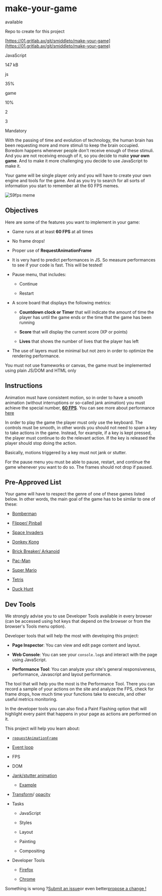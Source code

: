 # make-your-game

available

Repo to create for this project

[https://01.gritlab.ax/git/smiddleto/make-your-game](https://01.gritlab.ax/git/smiddleto/make-your-game)

JavaScript

147 kB

js

35%

game

10%

2

3

Mandatory

With the passing of time and evolution of technology, the human brain has been requesting more and more stimuli to keep the brain occupied. Boredom happens whenever people don't receive enough of these stimuli. And you are not receiving enough of it, so you decide to make **your own game**. And to make it more challenging you decide to use JavaScript to make it.

Your game will be single player only and you will have to create your own engine and tools for the game. And as you try to search for all sorts of information you start to remember all the 60 FPS memes.

![59fps meme](https://01.gritlab.ax/api/content/root/public/subjects/make-your-game/resources/59fps.jpeg)

## Objectives

Here are some of the features you want to implement in your game:

-   Game runs at at least **60 FPS** at all times
    
-   No frame drops!
    
-   Proper use of **RequestAnimationFrame**
    
-   It is very hard to predict performances in JS. So measure performances to see if your code is fast. This will be tested!
    
-   Pause menu, that includes:
    
    -   Continue
        
    -   Restart
        
-   A score board that displays the following metrics:
    
    -   **Countdown clock or Timer** that will indicate the amount of time the player has until the game ends or the time that the game has been running
        
    -   **Score** that will display the current score (XP or points)
        
    -   **Lives** that shows the number of lives that the player has left
        
-   The use of layers must be minimal but not zero in order to optimize the rendering performance.
    

You must not use frameworks or canvas, the game must be implemented using plain JS/DOM and HTML only

## Instructions

Animation must have consistent motion, so in order to have a smooth animation (without interruptions or so-called jank animation) you must achieve the special number, [**60 FPS**](https://www.freecodecamp.org/news/web-animation-performance-fundamentals/). You can see more about performance [here](https://01.gritlab.ax/api/content/root/public/subjects/good-practices/README.md#game-performance)

In order to play the game the player must only use the keyboard. The controls must be smooth, in other words you should not need to spam a key to take actions in the game. Instead, for example, if a key is kept pressed, the player must continue to do the relevant action. If the key is released the player should stop doing the action.

Basically, motions triggered by a key must not jank or stutter.

For the pause menu you must be able to pause, restart, and continue the game whenever you want to do so. The frames should not drop if paused.

## Pre-Approved List

Your game will have to respect the genre of one of these games listed below. In other words, the main goal of the game has to be similar to one of these:

-   [Bomberman](https://en.wikipedia.org/wiki/Super_Bomberman)
    
-   [Flipper/ Pinball](https://en.wikipedia.org/wiki/Pinball)
    
-   [Space Invaders](https://en.wikipedia.org/wiki/Space_Invaders)
    
-   [Donkey Kong](https://en.wikipedia.org/wiki/Donkey_Kong)
    
-   [Brick Breaker/ Arkanoid](https://en.wikipedia.org/wiki/Arkanoid)
    
-   [Pac-Man](https://en.wikipedia.org/wiki/Pac-Man)
    
-   [Super Mario](https://en.wikipedia.org/wiki/Super_Mario)
    
-   [Tetris](https://en.wikipedia.org/wiki/Tetris)
    
-   [Duck Hunt](https://en.wikipedia.org/wiki/Duck_Hunt)
    

## Dev Tools

We strongly advise you to use Developer Tools available in every browser (can be accessed using hot keys that depend on the browser or from the browser's Tools menu option).

Developer tools that will help the most with developing this project:

-   **Page Inspector**: You can view and edit page content and layout.
    
-   **Web Console**: You can see your `console.log`s and interact with the page using JavaScript.
    
-   **Performance Tool**: You can analyze your site's general responsiveness, performance, Javascript and layout performance.
    

The tool that will help you the most is the Performance Tool. There you can record a sample of your actions on the site and analyze the FPS, check for frame drops, how much time your functions take to execute, and other useful metrics monitoring.

In the developer tools you can also find a Paint Flashing option that will highlight every paint that happens in your page as actions are performed on it.

This project will help you learn about:

-   [`requestAnimationFrame`](https://developer.mozilla.org/en-US/docs/Web/API/window/requestAnimationFrame)
    
-   [Event loop](https://developer.mozilla.org/en-US/docs/Web/JavaScript/EventLoop)
    
-   FPS
    
-   DOM
    
-   [Jank/stutter animation](https://addyosmani.com/blog/making-a-site-jank-free/)
    
    -   [Example](https://googlechrome.github.io/devtools-samples/jank/)
        
-   [Transform](https://developer.mozilla.org/en-US/docs/Web/CSS/transform)/ [opacity](https://developer.mozilla.org/en-US/docs/Web/CSS/opacity)
    
-   Tasks
    
    -   JavaScript
        
    -   Styles
        
    -   Layout
        
    -   Painting
        
    -   Compositing
        
-   Developer Tools
    
    -   [Firefox](https://developer.mozilla.org/en-US/docs/Learn/Common_questions/What_are_browser_developer_tools)
        
    -   [Chrome](https://developers.google.com/web/tools/chrome-devtools)
        

Something is wrong ?[Submit an issue](https://github.com/01-edu/public/issues/new?body=make-your-game%0A---%0A&title=make-your-game+subject)or even better[propose a change !](https://github.com/01-edu/public/edit/master/subjects/make-your-game/README.md)
